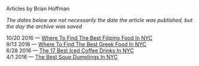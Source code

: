 Articles by Brian Hoffman

*The dates below are not necessarily the date the article was published, but the day the archive was saved*

10/20 2016 — [Where To Find The Best Filipino Food In NYC](https://web.archive.org/web/20161020120021/http://gothamist.com/2016/10/19/filipino_food_nyc.php)  
9/13 2016 — [Where To Find The Best Greek Food In NYC](https://web.archive.org/web/20160913214332/http://gothamist.com/2016/09/13/greek_food_nyc.php)  
6/28 2016 — [The 17 Best Iced Coffee Drinks In NYC](https://web.archive.org/web/20160628081603/http://gothamist.com/2016/06/27/best_iced_coffee_nyc.php)  
4/1 2016 — [The Best Soup Dumplings In NYC](https://web.archive.org/web/20160401102542/http://gothamist.com/2016/03/31/best_soup_dumplings_nyc.php)  
